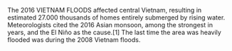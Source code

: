 The 2016 VIETNAM FLOODS affected central Vietnam, resulting in estimated 27.000 thousands of homes entirely submerged by rising water. Meteorologists cited the 2016 Asian monsoon, among the strongest in years, and the El Niño as the cause.[1] The last time the area was heavily flooded was during the 2008 Vietnam floods.
